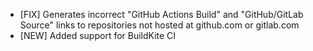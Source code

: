 - [FIX] Generates incorrect "GitHub Actions Build" and "GitHub/GitLab Source" links to repositories not hosted at github.com or gitlab.com
- [NEW] Added support for BuildKite CI

